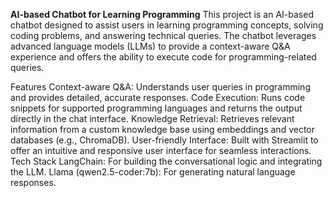 **AI-based Chatbot for Learning Programming**
This project is an AI-based chatbot designed to assist users in learning programming concepts, solving coding problems, and answering technical queries. The chatbot leverages advanced language models (LLMs) to provide a context-aware Q&A experience and offers the ability to execute code for programming-related queries.

Features
Context-aware Q&A: Understands user queries in programming and provides detailed, accurate responses.
Code Execution: Runs code snippets for supported programming languages and returns the output directly in the chat interface.
Knowledge Retrieval: Retrieves relevant information from a custom knowledge base using embeddings and vector databases (e.g., ChromaDB).
User-friendly Interface: Built with Streamlit to offer an intuitive and responsive user interface for seamless interactions.
Tech Stack
LangChain: For building the conversational logic and integrating the LLM.
Llama (qwen2.5-coder:7b): For generating natural language responses.
